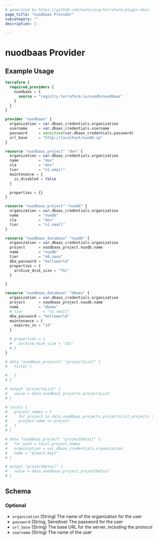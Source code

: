 ```yaml
---
# generated by https://github.com/hashicorp/terraform-plugin-docs
page_title: "nuodbaas Provider"
subcategory: ""
description: |-
  
---
```


# nuodbaas Provider



## Example Usage

```terraform
terraform {
  required_providers {
    nuodbaas = {
      source = "registry.terraform.io/nuodb/nuodbaas"
    }
  }
}

provider "nuodbaas" {
  organization = var.dbaas_credentials.organization
  username     = var.dbaas_credentials.username
  password     = sensitive(var.dbaas_credentials.password)
  url_base     = "http://localhost/nuodb-cp"
}

resource "nuodbaas_project" "dev" {
  organization = var.dbaas_credentials.organization
  name         = "dev"
  sla          = "dev"
  tier         = "n1.small"
  maintenance = {
    is_disabled = false
  }

  properties = {}
}

resource "nuodbaas_project" "nuodb" {
  organization = var.dbaas_credentials.organization
  name         = "nuodb"
  sla          = "dev"
  tier         = "n1.small"
}

resource "nuodbaas_database" "nuodb" {
  organization = var.dbaas_credentials.organization
  project      = nuodbaas_project.nuodb.name
  name         = "nuodb"
  tier         = "n0.nano"
  dba_password = "helloworld"
  properties = {
    archive_disk_size = "7Gi"
  }

}

resource "nuodbaas_database" "dbaas" {
  organization = var.dbaas_credentials.organization
  project      = nuodbaas_project.nuodb.name
  name         = "dbaas"
  # tier         = "n1.small"
  dba_password = "helloworld"
  maintenance = {
    expires_in = "2d"
  }

  # properties = {
  #   archive_disk_size = "1Gi"
  # }
}

# data "nuodbaas_projects" "projectsList" {
#   filter {

#   }
# }

# output "projectsList" {
#   value = data.nuodbaas_projects.projectsList
# }

# locals {
#   project_names = {
#     for project in data.nuodbaas_projects.projectsList.projects :
#     project.name => project
#   }
# }

# data "nuodbaas_project" "projectDetail" {
#   for_each = local.project_names
#   organization = var.dbaas_credentials.organization
#   name = "${each.key}"
# }

# output "projectDetail" {
#   value = data.nuodbaas_project.projectDetail
# }
```

<!-- schema generated by tfplugindocs -->
## Schema

### Optional

- `organization` (String) The name of the organization for the user
- `password` (String, Sensitive) The password for the user
- `url_base` (String) The base URL for the server, including the protocol
- `username` (String) The name of the user
